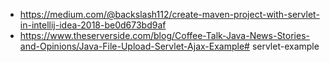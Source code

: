 
- https://medium.com/@backslash112/create-maven-project-with-servlet-in-intellij-idea-2018-be0d673bd9af
- https://www.theserverside.com/blog/Coffee-Talk-Java-News-Stories-and-Opinions/Java-File-Upload-Servlet-Ajax-Example# servlet-example
